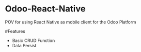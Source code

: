 # Odoo-React-Native
POV for using React Native as mobile client for the Odoo Platform 

#Features
- Basic CRUD Function
- Data Persist
